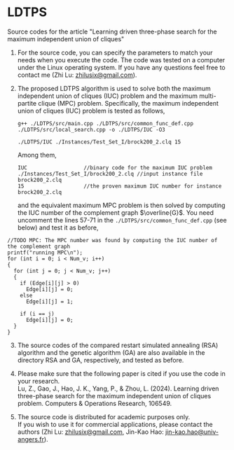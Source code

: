 # LDTPS
Source codes for the article "Learning driven three-phase search for the maximum independent union of cliques"

1. For the source code, you can specify the parameters to match your needs when you execute the code. The code was tested on a computer under the Linux operating system. If you have any questions feel free to contact me (Zhi Lu: zhilusix@gmail.com).     

2. The proposed LDTPS algorithm is used to solve both the maximum independent union of cliques (IUC) problem and the maximum multi-partite clique (MPC) problem.
   Specifically, the maximum independent union of cliques (IUC) problem is tested as follows,
   ```
   g++ ./LDTPS/src/main.cpp ./LDTPS/src/common_func_def.cpp ./LDTPS/src/local_search.cpp -o ./LDTPS/IUC -O3
   ```
   ```
   ./LDTPS/IUC ./Instances/Test_Set_I/brock200_2.clq 15
   ```
   Among them,  
   ```
   IUC                  //binary code for the maximum IUC problem
   ./Instances/Test_Set_I/brock200_2.clq //input instance file brock200_2.clq
   15                   //the proven maximum IUC number for instance brock200_2.clq
   ```

   and the equivalent maximum MPC problem is then solved by computing the IUC number of the complement graph $\overline{G}$. You need uncomment the lines 57-71 in the `./LDTPS/src/common_func_def.cpp` (see below) and test it as before,
```
//TODO MPC: The MPC number was found by computing the IUC number of the complement graph
printf("running MPC\n");
for (int i = 0; i < Num_v; i++)
{
  for (int j = 0; j < Num_v; j++)
  {
    if (Edge[i][j] > 0)
      Edge[i][j] = 0;
    else
      Edge[i][j] = 1;

    if (i == j)
      Edge[i][j] = 0;
  }
}
```

3. The source codes of the compared restart simulated annealing (RSA) algorithm and the genetic algorithm (GA) are also available in the directory RSA and GA, respectively, and tested as before.
 
4. Please make sure that the following paper is cited if you use the code in your research.    
   Lu, Z., Gao, J., Hao, J. K., Yang, P., & Zhou, L. (2024). Learning driven three-phase search for the maximum independent union of cliques problem. Computers & Operations Research, 106549.

3. The source code is distributed for academic purposes only.    
   If you wish to use it for commercial applications, please contact the authors (Zhi Lu: zhilusix@gmail.com, Jin-Kao Hao: jin-kao.hao@univ-angers.fr).

